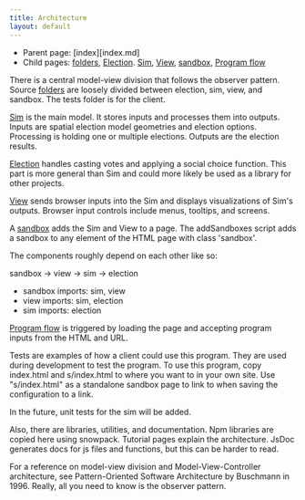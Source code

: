 ```yaml
---
title: Architecture
layout: default
---
```


* Parent page: [index][index.md]
* Child pages:  [folders](folders.md), [Election](election.md). [Sim](sim.md), [View](view.md), [sandbox](sandbox.md), [Program flow](programFlow.md)

There is a central model-view division that follows the observer pattern. Source [folders](folders.md) are loosely divided between election, sim, view, and sandbox. The tests folder is for the client.

[Sim](sim.md) is the main model. It stores inputs and processes them into outputs. Inputs are spatial election model geometries and election options. Processing is holding one or multiple elections. Outputs are the election results.

[Election](election.md) handles casting votes and applying a social choice function. This part is more general than Sim and could more likely be used as a library for other projects.

[View](view.md) sends browser inputs into the Sim and displays visualizations of Sim's outputs. Browser input controls include menus, tooltips, and screens.

A [sandbox](sandbox.md) adds the Sim and View to a page. The addSandboxes script adds a sandbox to any element of the HTML page with class 'sandbox'.

The components roughly depend on each other like so:

sandbox -> view -> sim -> election

* sandbox imports: sim, view
* view imports: sim, election
* sim imports: election

[Program flow](programFlow.md) is triggered by loading the page and accepting program inputs from the HTML and URL.

Tests are examples of how a client could use this program. They are used during development to test the program. To use this program, copy index.html and s/index.html to where you want to in your own site. Use "s/index.html" as a standalone sandbox page to link to when saving the configuration to a link. 

In the future, unit tests for the sim will be added.

Also, there are libraries, utilities, and documentation. Npm libraries are copied here using snowpack. Tutorial pages explain the architecture. JsDoc generates docs for js files and functions, but this can be harder to read.

For a reference on model-view division and Model-View-Controller architecture, see Pattern-Oriented Software Architecture by Buschmann in 1996. Really, all you need to know is the observer pattern.


